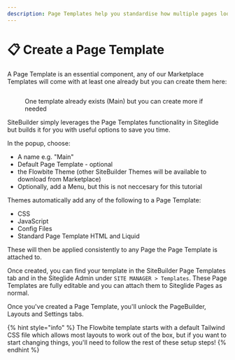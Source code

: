 ```yaml
---
description: Page Templates help you standardise how multiple pages look/work
---
```


# 📋 Create a Page Template

A Page Template is an essential component, any of our Marketplace Templates will come with at least one already but you can create them here:

<figure><img src="https://p186.p2.n0.cdn.zight.com/items/5zuKxvrB/2d88d7d6-5183-48f4-8cc1-18578da8c94d.jpg?source=viewer&#x26;v=%22f4f2c84cd775280d4a64e3d18ba1b7c7%22" alt=""><figcaption><p>One template already exists (Main) but you can create more if needed</p></figcaption></figure>

SiteBuilder simply leverages the Page Templates functionality in Siteglide but builds it for you with useful options to save you time.

In the popup, choose:

* A name e.g. "Main"
* Default Page Template - optional
* the Flowbite Theme (other SiteBuilder Themes will be available to download from Marketplace)
* Optionally, add a Menu, but this is not neccesary for this tutorial

Themes automatically add any of the following to a Page Template:

* CSS
* JavaScript
* Config Files
* Standard Page Template HTML and Liquid

These will then be applied consistently to any Page the Page Template is attached to.

Once created, you can find your template in the SiteBuilder Page Templates tab and in the Siteglide Admin under `SITE MANAGER > Templates`. These Page Templates are fully editable and you can attach them to Siteglide Pages as normal.

Once you've created a Page Template, you'll unlock the PageBuilder, Layouts and Settings tabs.

{% hint style="info" %}
The Flowbite template starts with a default Tailwind CSS file which allows most layouts to work out of the box, but if you want to start changing things, you'll need to follow the rest of these setup steps!
{% endhint %}

